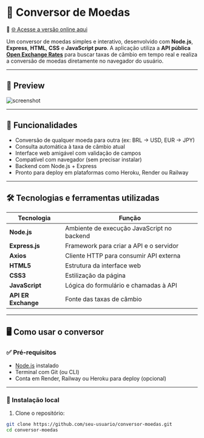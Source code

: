 # 💱 Conversor de Moedas

🔗 [🌐 Acesse a versão online aqui](https://conversordemoedas-z2w0.onrender.com)

Um conversor de moedas simples e interativo, desenvolvido com **Node.js**, **Express**, **HTML**, **CSS** e **JavaScript puro**. A aplicação utiliza a **API pública [Open Exchange Rates](https://open.er-api.com/)** para buscar taxas de câmbio em tempo real e realiza a conversão de moedas diretamente no navegador do usuário.

---
## 📸 Preview

![screenshot](<img width="1309" height="796" alt="capturadetelaconversordemoedas" src="https://github.com/user-attachments/assets/2965f609-9ef2-49b7-b142-aeea9f0e3b36" />
)

---

## 🚀 Funcionalidades

- Conversão de qualquer moeda para outra (ex: BRL → USD, EUR → JPY)
- Consulta automática à taxa de câmbio atual
- Interface web amigável com validação de campos
- Compatível com navegador (sem precisar instalar)
- Backend com Node.js + Express
- Pronto para deploy em plataformas como Heroku, Render ou Railway

---

## 🛠️ Tecnologias e ferramentas utilizadas

| Tecnologia     | Função                                      |
|----------------|---------------------------------------------|
| **Node.js**    | Ambiente de execução JavaScript no backend  |
| **Express.js** | Framework para criar a API e o servidor     |
| **Axios**      | Cliente HTTP para consumir API externa      |
| **HTML5**      | Estrutura da interface web                  |
| **CSS3**       | Estilização da página                       |
| **JavaScript** | Lógica do formulário e chamadas à API       |
| **API ER Exchange** | Fonte das taxas de câmbio           |

---

## 🖥️ Como usar o conversor

### ✅ Pré-requisitos

- [Node.js](https://nodejs.org/) instalado
- Terminal com Git (ou CLI)
- Conta em Render, Railway ou Heroku para deploy (opcional)

---

### 🔧 Instalação local

1. Clone o repositório:

```bash
git clone https://github.com/seu-usuario/conversor-moedas.git
cd conversor-moedas
